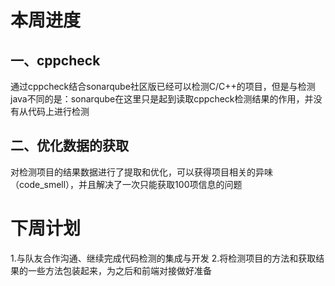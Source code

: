 ﻿
# 本周进度



## 一、cppcheck
通过cppcheck结合sonarqube社区版已经可以检测C/C++的项目，但是与检测java不同的是：sonarqube在这里只是起到读取cppcheck检测结果的作用，并没有从代码上进行检测

## 二、优化数据的获取
对检测项目的结果数据进行了提取和优化，可以获得项目相关的异味（code_smell），并且解决了一次只能获取100项信息的问题

# 下周计划
1.与队友合作沟通、继续完成代码检测的集成与开发
2.将检测项目的方法和获取结果的一些方法包装起来，为之后和前端对接做好准备
